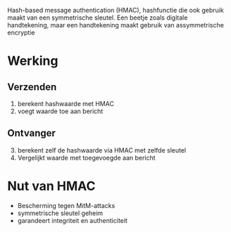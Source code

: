 Hash-based message authentication (HMAC), hashfunctie die ook gebruik maakt van een symmetrische sleutel.
Een beetje zoals digitale handtekening, maar een handtekening maakt gebruik van assymmetrische encryptie

# Werking
## Verzenden
1. berekent hashwaarde met HMAC
2. voegt waarde toe aan bericht

## Ontvanger
3. berekent zelf de hashwaarde via HMAC met zelfde sleutel
4. Vergelijkt waarde met toegevoegde aan bericht

# Nut van HMAC
- Bescherming tegen MitM-attacks
- symmetrische sleutel geheim
- garandeert integriteit en authenticiteit
